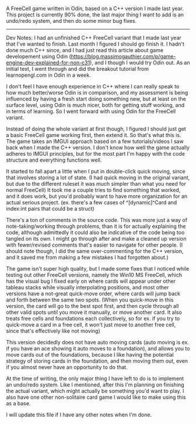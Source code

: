 A FreeCell game written in Odin, based on a C++ version I made last year. 
This project is currently 90% done, the last major thing I want to add is an undo/redo system, and
then do some minor bug fixes. 


___________________________________________________________________________________________________



Dev Notes:
I had an unfinished C++ FreeCell variant that I made last year that I've wanted to finish. Last month I figured I should
go finish it. I hadn't done much C++ since, and I had just read this article about game developement using Odin 
(https://blog.massimogauthier.com/p/game-engine-dev-explained-for-non-c31), and I though I would try Odin out.
As an initial test, I went through and did the breakout tutorial from learnopengl.com in Odin in a week.

I don't feel I have enough experience in C++ where I can really speak to how much better/worse Odin is in comparison, and my
assessment is being influenced by having a fresh start doing something new, but at least on the surface level, using
Odin is much nicer, both for getting stuff working, and in terms of learning. So I went forward with using Odin for the FreeCell 
variant.

Instead of doing the whole variant at first though, I figured I should just get a basic FreeCell game working first, then extend it.
So that's what this is. The game takes an IMGUI approach based on a few tutorials/videos I saw back when I made the C++ version. I don't 
know how well the game actually adheres to IMGUI principles, but for the most part I'm happy with the code structure and everything functions well. 

It started to fall apart a little when I put in double-click quick moving, since that involves storing a lot of state. 
(I had quick moving in the original variant, but due to the different ruleset it was much simpler than what you need for normal FreeCell)
It took me a couple tries to find something that worked, and it does work, but you'd probably want to have more organization
for an actual serious project. (ex. there's a few cases of ^[dynamic]^Card and index:int pairs that could be a struct)

There's a ton of comments in the source code. This was more just a way of note-taking/working through problems, than it is
for actually explaining the code, although admittedly it could also be indicative of the code being too tangled on its own. I might go through after 
and make a cleaned up version with fewer/revised comments that's easier to navigate for other people. (I should note 
though, I did the same over-commenting for the C++ version, and it saved me from making a few mistakes I had forgotten about.)

The game isn't super high quality, but I made some fixes that I noticed while testing out other FreeCell versions, namely the
Win10 MS FreeCell, which has the visual bug I fixed early on where cards will appear under other tableau stacks while visually interpolating
positions, and most other versions have a not-great quick-move order, where cards will jump back and forth between the same two spots.
(When you quick-move in this version, the card will go to the best spot first, and then cycle through all other valid spots until
you move it manually, or move another card. It also treats free cells and foundations each collectively, so for ex. if you try to quick-move
a card in a free cell, it won't just move to another free cell, since that's effectively like not moving)

This version decidedly does not have auto moving cards (auto moving is ex. if you have an ace showing it auto moves to a foundation), and allows you 
to move cards out of the foundations, because I like having the potential strategy of storing cards in the foundation, and then moving them out, 
even if you almost never have an opportunity to do that.

At the time of writing, the only major thing I have left to do is to implement an undo/redo system. Like I mentioned, after this
I'm planning on finishing the actual variant, which might actually be something you'd want to play. I also have one other non-solitaire
card game I would like to make using this as a base. 

I will update this file if I have any other notes when I'm done.




